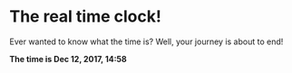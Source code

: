 # The real time clock!

Ever wanted to know what the time is? Well, your journey is about to end!

**The time is Dec 12, 2017, 14:58**